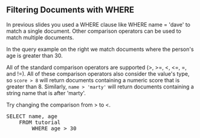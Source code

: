 ## Filtering Documents with WHERE

In previous slides you used a WHERE clause like WHERE name = 'dave' to match a single document.  Other comparison operators can be used to match multiple documents.

In the query example on the right we match documents where the person's age is greater than 30.

All of the standard comparison operators are supported (>, >=, <, <=, =, and !=).  All of these comparison operators also consider the value's type, so `score > 8` will return documents containing a numeric score that is greater than 8.  Similarly, `name > 'marty'` will return documents containing a string name that is after 'marty'.

Try changing the comparison from > to <.

<pre id="example">
SELECT name, age 
    FROM tutorial
        WHERE age > 30
</pre>